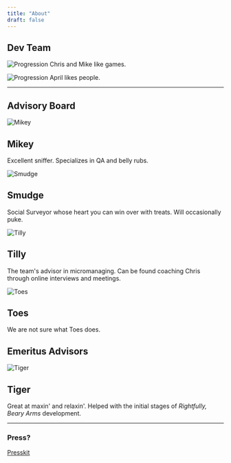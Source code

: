 ```yaml
---
title: "About"
draft: false
---
```


## Dev Team

![Progression](/mandc-transparent.png)
Chris and Mike like games.

![Progression](/av.png)
April likes people.


---

## Advisory Board




![Mikey](/pets/mikey.png)

## Mikey
Excellent sniffer. Specializes in QA and belly rubs.

![Smudge](/pets/smudge.png)
## Smudge
Social Surveyor whose heart you can win over with treats. Will occasionally puke.

![Tilly](/pets/tilly.png)
## Tilly
The team's advisor in micromanaging. Can be found coaching Chris through online interviews and meetings.

![Toes](/pets/toes.png)
## Toes
We are not sure what Toes does.

## Emeritus Advisors

![Tiger](/pets/tiger.png)
## Tiger
Great at maxin' and relaxin'. Helped with the initial stages of _Rightfully, Beary Arms_ development.

---

### Press?

[Presskit](https://press.daylightbasementstudio.com/)